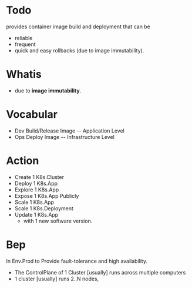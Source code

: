 # Todo
provides container image build and deployment that can be
-  reliable 
-  frequent
- quick and easy rollbacks (due to image immutability).

# Whatis

-  due to **image immutability**.

# Vocabular
- Dev Build/Release Image -- Application    Level
- Ops Deploy Image        -- Infrastructure Level

# Action
- Create  1 K8s.Cluster
- Deploy  1 K8s.App
- Explore 1 K8s.App
- Expose  1 K8s.App Publicly
- Scale   1 K8s.App
- Scale   1 K8s.Deployment
- Update  1 K8s.App
  - with 1 new software version.

# Bep
In Env.Prod to Provide fault-tolerance and high availability.
- The ControlPlane of 1 Cluster [usually] runs across multiple computers
- 1 cluster [usually] runs 2..N nodes, 
